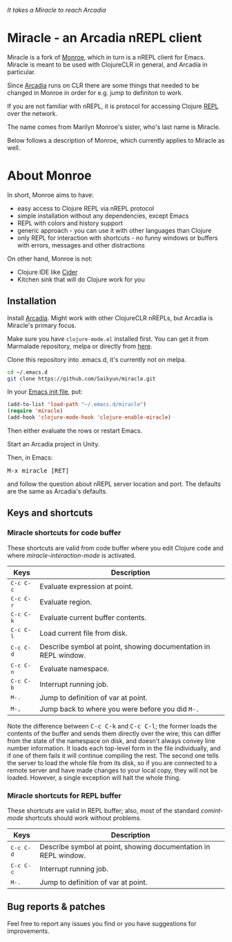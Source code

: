 _It takes a Miracle to reach Arcadia_

# Miracle - an Arcadia nREPL client
Miracle is a fork of [Monroe](https://github.com/sanel/monroe), which in turn is a nREPL client for Emacs. Miracle is meant to be used with ClojureCLR in general, and Arcadia in particular.

Since [Arcadia](https://github.com/arcadia-unity/Arcadia) runs on CLR there are some things that needed to be changed in Monroe in order for e.g. jump to definiton to work.

If you are not familiar with nREPL, it is protocol for accessing
Clojure [REPL](http://en.wikipedia.org/wiki/Read-eval-print_loop) over
the network.

The name comes from Marilyn Monroe's sister, who's last name is Miracle.

Below follows a description of Monroe, which currently applies to Miracle as well.

# About Monroe

In short, Monroe aims to have:

* easy access to Clojure REPL via nREPL protocol
* simple installation without any dependencies, except Emacs
* REPL with colors and history support
* generic approach - you can use it with other languages than Clojure
* only REPL for interaction with shortcuts - no funny windows or buffers with errors,
  messages and other distractions

On other hand, Monroe is not:

* Clojure IDE like [Cider](https://github.com/clojure-emacs/cider)
* Kitchen sink that will do Clojure work for you

## Installation

Install [Arcadia](https://github.com/arcadia-unity/Arcadia). Might work with other ClojureCLR nREPLs, but Arcadia is Miracle's primary focus.

Make sure you have `clojure-mode.el` installed first. You can get it
from Marmalade repository, melpa or directly from
[here](https://github.com/clojure-emacs/clojure-mode).

Clone this repository into .emacs.d, it's currently not on melpa.
```sh
cd ~/.emacs.d
git clone https://github.com/Saikyun/miracle.git
```

In your [Emacs init file](https://www.gnu.org/software/emacs/manual/html_node/emacs/Init-File.html), put:

```el
(add-to-list 'load-path "~/.emacs.d/miracle")
(require 'miracle)
(add-hook 'clojure-mode-hook 'clojure-enable-miracle)
```

Then either evaluate the rows or restart Emacs.

Start an Arcadia project in Unity.

Then, in Emacs:

<kbd>M-x miracle [RET]</kbd>

and follow the question about nREPL server location and port. The defaults are the same as Arcadia's defaults.

## Keys and shortcuts

### Miracle shortcuts for code buffer

These shortcuts are valid from code buffer where you edit Clojure
code and where *miracle-interaction-mode* is activated.

Keys                | Description
--------------------|----------------------------
<kbd>C-c C-c</kbd>  | Evaluate expression at point.
<kbd>C-c C-r</kbd>  | Evaluate region.
<kbd>C-c C-k</kbd>  | Evaluate current buffer contents.
<kbd>C-c C-l</kbd>  | Load current file from disk.
<kbd>C-c C-d</kbd>  | Describe symbol at point, showing documentation in REPL window.
<kbd>C-c C-n</kbd>  | Evaluate namespace.
<kbd>C-c C-b</kbd>  | Interrupt running job.
<kbd>M-.</kbd>      | Jump to definition of var at point.
<kbd>M-,</kbd>      | Jump back to where you were before you did `M-.`

Note the difference between <kbd>C-c C-k</kbd> and <kbd>C-c C-l</kbd>;
the former loads the contents of the buffer and sends them directly
over the wire; this can differ from the state of the namespace on
disk, and doesn't always convey line number information. It loads each
top-level form in the file individually, and if one of them fails it
will continue compiling the rest. The second one tells the server to
load the whole file from its disk, so if you are connected to a remote
server and have made changes to your local copy, they will not be
loaded. However, a single exception will halt the whole thing.

### Miracle shortcuts for REPL buffer

These shortcuts are valid in REPL buffer; also, most of the standard
*comint-mode* shortcuts should work without problems.

Keys                | Description
--------------------|----------------------------
<kbd>C-c C-d</kbd>  | Describe symbol at point, showing documentation in REPL window.
<kbd>C-c C-c</kbd>  | Interrupt running job.
<kbd>M-.</kbd>      | Jump to definition of var at point.

## Bug reports & patches

Feel free to report any issues you find or you have suggestions for improvements.
